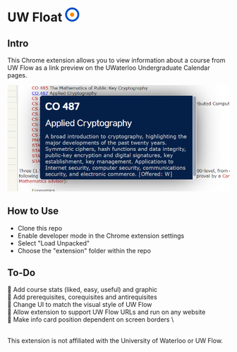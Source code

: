 # UW Float <img src="extension/images/float_32.png" alt="Screenshot" title="Screenshot"/>

## Intro 
This Chrome extension allows you to view information about a course from UW Flow as a link preview on the UWaterloo Undergraduate Calendar pages.

<img src="screenshots/screen1.png" alt="Screenshot" title="Screenshot"/>

## How to Use
- Clone this repo
- Enable developer mode in the Chrome extension settings
- Select "Load Unpacked"
- Choose the "extension" folder within the repo

## To-Do
🔲 Add course stats (liked, easy, useful) and graphic \
🔲 Add prerequisites, corequisites and antirequisites \
🔲 Change UI to match the visual style of UW Flow \
🔲 Allow extension to support UW Flow URLs and run on any website \
🔲 Make info card position dependent on screen borders \

<br/>
This extension is not affiliated with the University of Waterloo or UW Flow.
